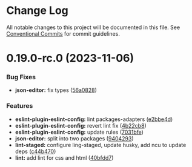 # Change Log

All notable changes to this project will be documented in this file.
See [Conventional Commits](https://conventionalcommits.org) for commit guidelines.

# 0.19.0-rc.0 (2023-11-06)


### Bug Fixes

* **json-editor:** fix types ([56a0828](https://github.com/ekzo-dev/aurelia-components/commit/56a08289ea33963f6aa52984d23e81218b7eb34d))


### Features

* **eslint-plugin-eslint-config:** lint packages-adapters ([e2bbe4d](https://github.com/ekzo-dev/aurelia-components/commit/e2bbe4d0d3ff8449191861396e0db743935a5035))
* **eslint-plugin-eslint-config:** revert lint fix ([4b22cb8](https://github.com/ekzo-dev/aurelia-components/commit/4b22cb80c1e38a5e6bc13d05c804941830606823))
* **eslint-plugin-eslint-config:** update rules ([7031bfe](https://github.com/ekzo-dev/aurelia-components/commit/7031bfe1b1c5cab9ab283689b644b7758957e1ff))
* **json-editor:** split into two packages ([9404293](https://github.com/ekzo-dev/aurelia-components/commit/94042937b5f57ad8c7dd22f45ec6651e20c73b82))
* **lint-staged:** configure ling-staged, update husky, add ncu to update deps ([c44b470](https://github.com/ekzo-dev/aurelia-components/commit/c44b4700bedc5ba2f4214311400b16b9bd679a45))
* **lint:** add lint for css and html ([40bfdd7](https://github.com/ekzo-dev/aurelia-components/commit/40bfdd7122637e7e32659f1a9db233afb4bf3622))
